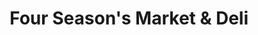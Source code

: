 ---
title: "Four Season's Market & Deli"
url: /brimley/four-seasons-market-und-deli/
shop: Feinkost
---